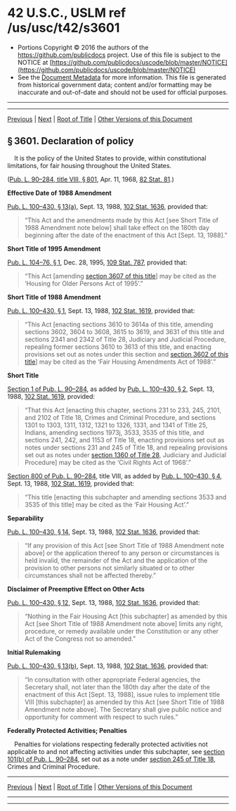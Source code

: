 ---
---

# 42 U.S.C., USLM ref /us/usc/t42/s3601

* Portions Copyright © 2016 the authors of the https://github.com/publicdocs project.
  Use of this file is subject to the NOTICE at [https://github.com/publicdocs/uscode/blob/master/NOTICE](https://github.com/publicdocs/uscode/blob/master/NOTICE)
* See the [Document Metadata](././../../../../..//README.md) for more information.
  This file is generated from historical government data; content and/or formatting may be inaccurate and out-of-date and should not be used for official purposes.

----------
----------

[Previous](./../../../../..//us/usc/t42/ch45/schI/m__us_usc_t42_ch45_schI.md) | [Next](./../../../../..//us/usc/t42/ch45/schI/m__us_usc_t42_s3602.md) | [Root of Title](./../../../../../) | [Other Versions of this Document](https://publicdocs.github.io/go/links?ns=uslm&ref=%2Fus%2Fusc%2Ft42%2Fs3601)

## § 3601. Declaration of policy

    It is the policy of the United States to provide, within constitutional limitations, for fair housing throughout the United States.

([Pub. L. 90–284, title VIII, § 801][/us/pl/90/284/s801], Apr. 11, 1968, [82 Stat. 81][/us/stat/82/81].)

 __Effective Date of 1988 Amendment__ 

[Pub. L. 100–430, § 13(a)][/us/pl/100/430/s13/a], Sept. 13, 1988, [102 Stat. 1636][/us/stat/102/1636], provided that: 

> “This Act and the amendments made by this Act \[see Short Title of 1988 Amendment note below\] shall take effect on the 180th day beginning after the date of the enactment of this Act \[Sept. 13, 1988\].”

 __Short Title of 1995 Amendment__ 

[Pub. L. 104–76, § 1][/us/pl/104/76/s1], Dec. 28, 1995, [109 Stat. 787][/us/stat/109/787], provided that: 

> “This Act \[amending [section 3607 of this title][/us/usc/t42/s3607]\] may be cited as the ‘Housing for Older Persons Act of 1995’.”

 __Short Title of 1988 Amendment__ 

[Pub. L. 100–430, § 1][/us/pl/100/430/s1], Sept. 13, 1988, [102 Stat. 1619][/us/stat/102/1619], provided that: 

> “This Act \[enacting sections 3610 to 3614a of this title, amending sections 3602, 3604 to 3608, 3615 to 3619, and 3631 of this title and sections 2341 and 2342 of Title 28, Judiciary and Judicial Procedure, repealing former sections 3610 to 3613 of this title, and enacting provisions set out as notes under this section and [section 3602 of this title][/us/usc/t42/s3602]\] may be cited as the ‘Fair Housing Amendments Act of 1988’.”

 __Short Title__ 

[Section 1 of Pub. L. 90–284][/us/pl/90/284/s1], as added by [Pub. L. 100–430, § 2][/us/pl/100/430/s2], Sept. 13, 1988, [102 Stat. 1619][/us/stat/102/1619], provided: 

> “That this Act \[enacting this chapter, sections 231 to 233, 245, 2101, and 2102 of Title 18, Crimes and Criminal Procedure, and sections 1301 to 1303, 1311, 1312, 1321 to 1326, 1331, and 1341 of Title 25, Indians, amending sections 1973j, 3533, 3535 of this title, and sections 241, 242, and 1153 of Title 18, enacting provisions set out as notes under sections 231 and 245 of Title 18, and repealing provisions set out as notes under [section 1360 of Title 28][/us/usc/t28/s1360], Judiciary and Judicial Procedure\] may be cited as the ‘Civil Rights Act of 1968’.”

[Section 800 of Pub. L. 90–284][/us/pl/90/284/s800], title VIII, as added by [Pub. L. 100–430, § 4][/us/pl/100/430/s4], Sept. 13, 1988, [102 Stat. 1619][/us/stat/102/1619], provided that: 

> “This title \[enacting this subchapter and amending sections 3533 and 3535 of this title\] may be cited as the ‘Fair Housing Act’.”

 __Separability__ 

[Pub. L. 100–430, § 14][/us/pl/100/430/s14], Sept. 13, 1988, [102 Stat. 1636][/us/stat/102/1636], provided that: 

> “If any provision of this Act \[see Short Title of 1988 Amendment note above\] or the application thereof to any person or circumstances is held invalid, the remainder of the Act and the application of the provision to other persons not similarly situated or to other circumstances shall not be affected thereby.”

 __Disclaimer of Preemptive Effect on Other Acts__ 

[Pub. L. 100–430, § 12][/us/pl/100/430/s12], Sept. 13, 1988, [102 Stat. 1636][/us/stat/102/1636], provided that: 

> “Nothing in the Fair Housing Act \[this subchapter\] as amended by this Act \[see Short Title of 1988 Amendment note above\] limits any right, procedure, or remedy available under the Constitution or any other Act of the Congress not so amended.”

 __Initial Rulemaking__ 

[Pub. L. 100–430, § 13(b)][/us/pl/100/430/s13/b], Sept. 13, 1988, [102 Stat. 1636][/us/stat/102/1636], provided that: 

> “In consultation with other appropriate Federal agencies, the Secretary shall, not later than the 180th day after the date of the enactment of this Act \[Sept. 13, 1988\], issue rules to implement title VIII \[this subchapter\] as amended by this Act \[see Short Title of 1988 Amendment note above\]. The Secretary shall give public notice and opportunity for comment with respect to such rules.”

 __Federally Protected Activities; Penalties__ 

    Penalties for violations respecting federally protected activities not applicable to and not affecting activities under this subchapter, see [section 101(b) of Pub. L. 90–284][/us/pl/90/284/s101/b], set out as a note under [section 245 of Title 18][/us/usc/t18/s245], Crimes and Criminal Procedure.

----------

[Previous](./../../../../..//us/usc/t42/ch45/schI/m__us_usc_t42_ch45_schI.md) | [Next](./../../../../..//us/usc/t42/ch45/schI/m__us_usc_t42_s3602.md) | [Root of Title](./../../../../../) | [Other Versions of this Document](https://publicdocs.github.io/go/links?ns=uslm&ref=%2Fus%2Fusc%2Ft42%2Fs3601)

----------
----------

[/us/pl/90/284/s801]: https://publicdocs.github.io/go/links?ns=uslm&ref=%2Fus%2Fpl%2F90%2F284%2Fs801
[/us/stat/82/81]: https://publicdocs.github.io/go/links?ns=uslm&ref=%2Fus%2Fstat%2F82%2F81
[/us/pl/100/430/s13/a]: https://publicdocs.github.io/go/links?ns=uslm&ref=%2Fus%2Fpl%2F100%2F430%2Fs13%2Fa
[/us/stat/102/1636]: https://publicdocs.github.io/go/links?ns=uslm&ref=%2Fus%2Fstat%2F102%2F1636
[/us/pl/104/76/s1]: https://publicdocs.github.io/go/links?ns=uslm&ref=%2Fus%2Fpl%2F104%2F76%2Fs1
[/us/stat/109/787]: https://publicdocs.github.io/go/links?ns=uslm&ref=%2Fus%2Fstat%2F109%2F787
[/us/usc/t42/s3607]: https://publicdocs.github.io/go/links?ns=uslm&ref=%2Fus%2Fusc%2Ft42%2Fs3607
[/us/pl/100/430/s1]: https://publicdocs.github.io/go/links?ns=uslm&ref=%2Fus%2Fpl%2F100%2F430%2Fs1
[/us/stat/102/1619]: https://publicdocs.github.io/go/links?ns=uslm&ref=%2Fus%2Fstat%2F102%2F1619
[/us/usc/t42/s3602]: https://publicdocs.github.io/go/links?ns=uslm&ref=%2Fus%2Fusc%2Ft42%2Fs3602
[/us/pl/90/284/s1]: https://publicdocs.github.io/go/links?ns=uslm&ref=%2Fus%2Fpl%2F90%2F284%2Fs1
[/us/pl/100/430/s2]: https://publicdocs.github.io/go/links?ns=uslm&ref=%2Fus%2Fpl%2F100%2F430%2Fs2
[/us/stat/102/1619]: https://publicdocs.github.io/go/links?ns=uslm&ref=%2Fus%2Fstat%2F102%2F1619
[/us/usc/t28/s1360]: https://publicdocs.github.io/go/links?ns=uslm&ref=%2Fus%2Fusc%2Ft28%2Fs1360
[/us/pl/90/284/s800]: https://publicdocs.github.io/go/links?ns=uslm&ref=%2Fus%2Fpl%2F90%2F284%2Fs800
[/us/pl/100/430/s4]: https://publicdocs.github.io/go/links?ns=uslm&ref=%2Fus%2Fpl%2F100%2F430%2Fs4
[/us/stat/102/1619]: https://publicdocs.github.io/go/links?ns=uslm&ref=%2Fus%2Fstat%2F102%2F1619
[/us/pl/100/430/s14]: https://publicdocs.github.io/go/links?ns=uslm&ref=%2Fus%2Fpl%2F100%2F430%2Fs14
[/us/stat/102/1636]: https://publicdocs.github.io/go/links?ns=uslm&ref=%2Fus%2Fstat%2F102%2F1636
[/us/pl/100/430/s12]: https://publicdocs.github.io/go/links?ns=uslm&ref=%2Fus%2Fpl%2F100%2F430%2Fs12
[/us/stat/102/1636]: https://publicdocs.github.io/go/links?ns=uslm&ref=%2Fus%2Fstat%2F102%2F1636
[/us/pl/100/430/s13/b]: https://publicdocs.github.io/go/links?ns=uslm&ref=%2Fus%2Fpl%2F100%2F430%2Fs13%2Fb
[/us/stat/102/1636]: https://publicdocs.github.io/go/links?ns=uslm&ref=%2Fus%2Fstat%2F102%2F1636
[/us/pl/90/284/s101/b]: https://publicdocs.github.io/go/links?ns=uslm&ref=%2Fus%2Fpl%2F90%2F284%2Fs101%2Fb
[/us/usc/t18/s245]: https://publicdocs.github.io/go/links?ns=uslm&ref=%2Fus%2Fusc%2Ft18%2Fs245


